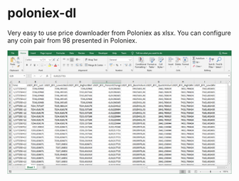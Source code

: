 # poloniex-dl 

Very easy to use price downloader from Poloniex as xlsx. You can configure any coin pair  from 98 presented in Poloniex.

![Image description](https://github.com/rizgan/poloniex-dl/blob/master/example.png)
